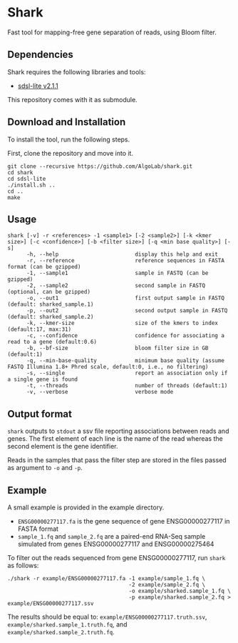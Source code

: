 # Shark
Fast tool for mapping-free gene separation of reads, using Bloom filter.

## Dependencies
Shark requires the following libraries and tools:
- [sdsl-lite v2.1.1](https://github.com/simongog/sdsl-lite/tree/v2.1.1)

This repository comes with it as submodule.

## Download and Installation
To install the tool, run the following steps.

First, clone the repository and move into it.
```shell
git clone --recursive https://github.com/AlgoLab/shark.git
cd shark
cd sdsl-lite
./install.sh ..
cd ..
make
```

## Usage
```
shark [-v] -r <references> -1 <sample1> [-2 <sample2>] [-k <kmer size>] [-c <confidence>] [-b <filter size>] [-q <min base quality>] [-s]
      -h, --help                        display this help and exit
      -r, --reference                   reference sequences in FASTA format (can be gzipped)
      -1, --sample1                     sample in FASTQ (can be gzipped)
      -2, --sample2                     second sample in FASTQ (optional, can be gzipped)
      -o, --out1                        first output sample in FASTQ (default: sharked_sample.1)
      -p, --out2                        second output sample in FASTQ (default: sharked_sample.2)
      -k, --kmer-size                   size of the kmers to index (default:17, max:31)
      -c, --confidence                  confidence for associating a read to a gene (default:0.6)
      -b, --bf-size                     bloom filter size in GB (default:1)
      -q, --min-base-quality            minimum base quality (assume FASTQ Illumina 1.8+ Phred scale, default:0, i.e., no filtering)
      -s, --single                      report an association only if a single gene is found
      -t, --threads                     number of threads (default:1)
      -v, --verbose                     verbose mode
```

## Output format

`shark` outputs to `stdout` a ssv file reporting associations between reads and genes.
The first element of each line is the name of the read whereas the second element is the gene identifier.

Reads in the samples that pass the filter step are stored in the files passed as argument to `-o` and `-p`.

## Example

A small example is provided in the example directory.
* `ENSG00000277117.fa` is the gene sequence of gene ENSG00000277117 in FASTA format
* `sample_1.fq` and `sample_2.fq` are a paired-end RNA-Seq sample simulated from genes ENSG00000277117 and ENSG00000275464

To filter out the reads sequenced from gene ENSG00000277117, run `shark` as follows:

```
./shark -r example/ENSG00000277117.fa -1 example/sample_1.fq \
                                      -2 example/sample_2.fq \
                                      -o example/sharked.sample_1.fq \
                                      -p example/sharked.sample_2.fq > example/ENSG00000277117.ssv
```

The results should be equal to: `example/ENSG00000277117.truth.ssv`, `example/sharked.sample_1.truth.fq`, and  `example/sharked.sample_2.truth.fq`.
